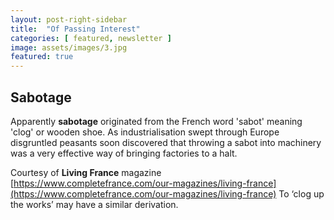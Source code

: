 ```yaml
---
layout: post-right-sidebar
title:  "Of Passing Interest"
categories: [ featured, newsletter ]
image: assets/images/3.jpg
featured: true
---
```


## Sabotage
Apparently **sabotage** originated from the French word 'sabot' 
meaning 'clog' or wooden shoe. As industrialisation swept through Europe disgruntled peasants 
soon discovered that throwing a sabot into machinery was a very effective way of bringing
factories to a halt. 

Courtesy of **Living France** magazine
[https://www.completefrance.com/our-magazines/living-france](https://www.completefrance.com/our-magazines/living-france) 
To ‘clog up the works’ may have a similar derivation. 

